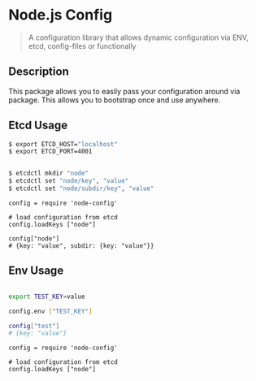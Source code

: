 # Node.js Config
> A configuration library that allows dynamic configuration via ENV, etcd, config-files or functionally

## Description

This package allows you to easily pass your configuration around via package. This allows you to bootstrap once and use anywhere.

## Etcd Usage 
~~~ sh
$ export ETCD_HOST="localhost"
$ export ETCD_PORT=4001


$ etcdctl mkdir "node"
$ etcdctl set "node/key", "value"
$ etcdctl set "node/subdir/key", "value"

~~~

~~~ coffee-script
config = require 'node-config'

# load configuration from etcd
config.loadKeys ["node"]

config["node"] 
# {key: "value", subdir: {key: "value"}}

~~~

## Env Usage

~~~ sh

export TEST_KEY=value

config.env ["TEST_KEY"] 

config["test"]
# {key: "value"}

~~~

~~~ Coffee-script
config = require 'node-config'

# load configuration from etcd
config.loadKeys ["node"]


~~~




